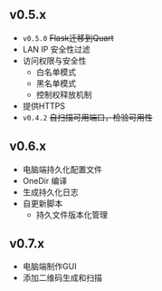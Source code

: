 <!-- 
## v0.4.x

- ~~鼠标滚轮~~
- ~~键盘~~
- ~~优化DPad组件~~
- ~~优化鼠标按钮组件~~
- ~~完善设置选项~~
  - ~~侧边栏左右切换~~
  - ~~灵敏度调整~~
- ~~调整侧边栏菜单~~
  - ~~自动收起~~
- ~~自定义颜色~~

## 更多

~~- 双击激活左键~~
~~- 长按激活摇杆~~
~~- 小键盘
- 更好的页面布局
  - 顶部工具切换栏~~
-->

## v0.5.x

- `v0.5.0` ~~Flask迁移到Quart~~
- LAN IP 安全性过滤
- 访问权限与安全性
  - 白名单模式
  - 黑名单模式
  - 控制权释放机制
- 提供HTTPS
- `v0.4.2` ~~自扫描可用端口，检验可用性~~ 

## v0.6.x

- 电脑端持久化配置文件
- OneDir 编译
- 生成持久化日志
- 自更新脚本
  - 持久文件版本化管理

## v0.7.x

- 电脑端制作GUI
- 添加二维码生成和扫描
